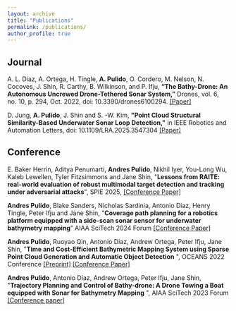 ```yaml
---
layout: archive
title: "Publications"
permalink: /publications/
author_profile: true
---
```


## Journal
A. L. Diaz, A. Ortega, H. Tingle, **A. Pulido**, O. Cordero, M. Nelson, N. Cocoves, J. Shin, R. Carthy, B. Wilkinson, and P. Ifju, **“The Bathy-Drone: An Autonomous Uncrewed Drone-Tethered Sonar System,”** Drones, vol. 6, no. 10, p. 294, Oct. 2022, doi: 10.3390/drones6100294.
[[Paper]](https://www.mdpi.com/2504-446X/6/10/294) 

D. Jung, **A. Pulido**, J. Shin and S. -W. Kim, **"Point Cloud Structural Similarity-Based Underwater Sonar Loop Detection,"** in IEEE Robotics and Automation Letters, doi: 10.1109/LRA.2025.3547304
[[Paper]](https://ieeexplore.ieee.org/document/10908830)

## Conference
E. Baker Herrin, Aditya Penumarti, **Andres Pulido**, Nikhil Iyer, You-Long Wu, Kaleb Lewellen, Tyler Fitzsimmons and Jane Shin, "**Lessons from RAITE: real-world evaluation of robust multimodal target detection and tracking under adversarial attacks**", SPIE 2025, [[Conference Paper]](https://www.spiedigitallibrary.org/conference-proceedings-of-spie/13480/3053971/Lessons-from-RAITE--real-world-evaluation-of-robust-multimodal/10.1117/12.3053971.short)

**Andres Pulido**, Blake Sanders, Nicholas Sardinia, Antonio Diaz, Henry Tingle, Peter Ifju and Jane Shin, "**Coverage path planning for a robotics platform equipped with a side-scan sonar sensor for underwater bathymetry mapping**” AIAA SciTech 2024 Forum [[Conference Paper]](https://arc.aiaa.org/doi/10.2514/6.2024-1204) 

**Andres Pulido**, Ruoyao Qin, Antonio Diaz, Andrew Ortega, Peter Ifju, Jane Shin, "**Time and Cost-Efficient Bathymetric Mapping System using Sparse Point Cloud Generation and Automatic Object Detection** ", OCEANS 2022 Conference [[Preprint]](https://arxiv.org/abs/2210.10263) [[Conference Paper]](https://ieeexplore-ieee-org.lp.hscl.ufl.edu/document/9977073) 
 
**Andres Pulido**, Antonio Diaz, Andrew Ortega, Peter Ifju, Jane Shin, "**Trajectory Planning and Control of Bathy-drone: A Drone Towing a Boat equipped with Sonar for Bathymetry Mapping** ", AIAA SciTech 2023 Forum [[Conference paper]](https://arc.aiaa.org/doi/10.2514/6.2023-1811) 
